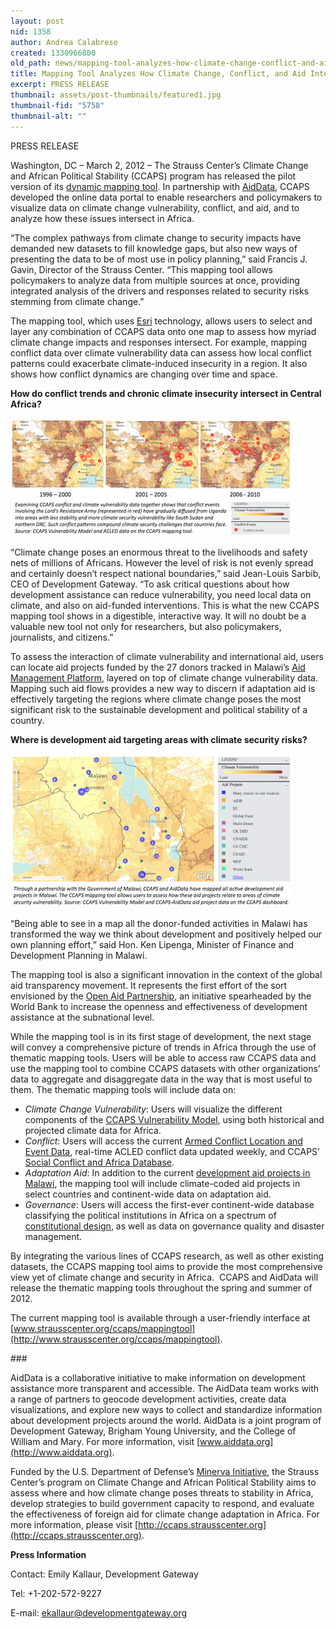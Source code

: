 ```yaml
---
layout: post
nid: 1358
author: Andrea Calabrese
created: 1330966800
old_path: news/mapping-tool-analyzes-how-climate-change-conflict-and-aid-intersect
title: Mapping Tool Analyzes How Climate Change, Conflict, and Aid Intersect
excerpt: PRESS RELEASE
thumbnail: assets/post-thumbnails/featured1.jpg
thumbnail-fid: "5758"
thumbnail-alt: ""
---
```


PRESS RELEASE

Washington, DC – March 2, 2012 – The Strauss Center’s Climate Change and African Political Stability (CCAPS) program has released the pilot version of its [dynamic mapping tool](http://www.strausscenter.org/ccaps/mappingtool). In partnership with [AidData](http://www.aiddata.org/), CCAPS developed the online data portal to enable researchers and policymakers to visualize data on climate change vulnerability, conflict, and aid, and to analyze how these issues intersect in Africa.

“The complex pathways from climate change to security impacts have demanded new datasets to fill knowledge gaps, but also new ways of presenting the data to be of most use in policy planning,” said Francis J. Gavin, Director of the Strauss Center. “This mapping tool allows policymakers to analyze data from multiple sources at once, providing integrated analysis of the drivers and responses related to security risks stemming from climate change.”

The mapping tool, which uses [Esri](http://www.esri.com/) technology, allows users to select and layer any combination of CCAPS data onto one map to assess how myriad climate change impacts and responses intersect. For example, mapping conflict data over climate vulnerability data can assess how local conflict patterns could exacerbate climate-induced insecurity in a region. It also shows how conflict dynamics are changing over time and space.

**How do conflict trends and chronic climate insecurity intersect in Central Africa?**

![](/assets/post-images/first_0.jpg)

“Climate change poses an enormous threat to the livelihoods and safety nets of millions of Africans. However the level of risk is not evenly spread and certainly doesn’t respect national boundaries,” said Jean-Louis Sarbib, CEO of Development Gateway. “To ask critical questions about how development assistance can reduce vulnerability, you need local data on climate, and also on aid-funded interventions. This is what the new CCAPS mapping tool shows in a digestible, interactive way. It will no doubt be a valuable new tool not only for researchers, but also policymakers, journalists, and citizens.”

To assess the interaction of climate vulnerability and international aid, users can locate aid projects funded by the 27 donors tracked in Malawi’s [Aid Management Platform](/about/Case-Studies/AMP-Malawi), layered on top of climate change vulnerability data. Mapping such aid flows provides a new way to discern if adaptation aid is effectively targeting the regions where climate change poses the most significant risk to the sustainable development and political stability of a country.

**Where is development aid targeting areas with climate security risks?**

![](/assets/post-images/climate-change.jpg)

“Being able to see in a map all the donor-funded activities in Malawi has transformed the way we think about development and positively helped our own planning effort,” said Hon. Ken Lipenga, Minister of Finance and Development Planning in Malawi.

The mapping tool is also a significant innovation in the context of the global aid transparency movement. It represents the first effort of the sort envisioned by the [Open Aid Partnership](http://www.openaidmap.org/), an initiative spearheaded by the World Bank to increase the openness and effectiveness of development assistance at the subnational level. 

While the mapping tool is in its first stage of development, the next stage will convey a comprehensive picture of trends in Africa through the use of thematic mapping tools. Users will be able to access raw CCAPS data and use the mapping tool to combine CCAPS datasets with other organizations’ data to aggregate and disaggregate data in the way that is most useful to them. The thematic mapping tools will include data on:

- *Climate Change Vulnerability*: Users will visualize the different components of the [CCAPS Vulnerability Model](http://ccaps.strausscenter.org/system/uploads/37/original/Climate_policy_brief_FINAL.pdf?1308771578), using both historical and projected climate data for Africa.
- *Conflict*: Users will access the current [Armed Conflict Location and Event Data](http://acleddata.com/), real-time ACLED conflict data updated weekly, and CCAPS’ [Social Conflict and Africa Database](http://ccaps.strausscenter.org/scad/conflicts).
- *Adaptation Aid*: In addition to the current [development aid projects in Malawi](http://ccaps.strausscenter.org/system/research_items/pdfs/53/original.pdf?1322853567), the mapping tool will include climate-coded aid projects in select countries and continent-wide data on adaptation aid.
- *Governance*: Users will access the first-ever continent-wide database classifying the political institutions in Africa on a spectrum of [constitutional design](http://ccaps.strausscenter.org/system/research_items/pdfs/48/original.pdf?1312219877), as well as data on governance quality and disaster management.

By integrating the various lines of CCAPS research, as well as other existing datasets, the CCAPS mapping tool aims to provide the most comprehensive view yet of climate change and security in Africa.  CCAPS and AidData will release the thematic mapping tools throughout the spring and summer of 2012.

The current mapping tool is available through a user-friendly interface at [www.strausscenter.org/ccaps/mappingtool](http://www.strausscenter.org/ccaps/mappingtool).

\###

AidData is a collaborative initiative to make information on development assistance more transparent and accessible. The AidData team works with a range of partners to geocode development activities, create data visualizations, and explore new ways to collect and standardize information about development projects around the world. AidData is a joint program of Development Gateway, Brigham Young University, and the College of William and Mary. For more information, visit [www.aiddata.org](http://www.aiddata.org).

Funded by the U.S. Department of Defense’s [Minerva Initiative](http://minerva.dtic.mil/), the Strauss Center’s program on Climate Change and African Political Stability aims to assess where and how climate change poses threats to stability in Africa, develop strategies to build government capacity to respond, and evaluate the effectiveness of foreign aid for climate change adaptation in Africa. For more information, please visit [http://ccaps.strausscenter.org](http://ccaps.strausscenter.org).

**Press Information**

Contact: Emily Kallaur, Development Gateway

Tel: +1-202-572-9227

E-mail: [ekallaur@developmentgateway.org](mailto:ekallaur@developmentgateway.org)
